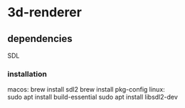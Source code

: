 # 3d-renderer

## dependencies

SDL

### installation

macos:
  brew install sdl2
  brew install pkg-config
linux:  
  sudo apt install build-essential
  sudo apt install libsdl2-dev
